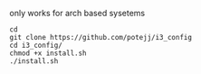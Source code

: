 

only works for arch based sysetems
```install
cd
git clone https://github.com/potejj/i3_config
cd i3_config/
chmod +x install.sh
./install.sh
```
